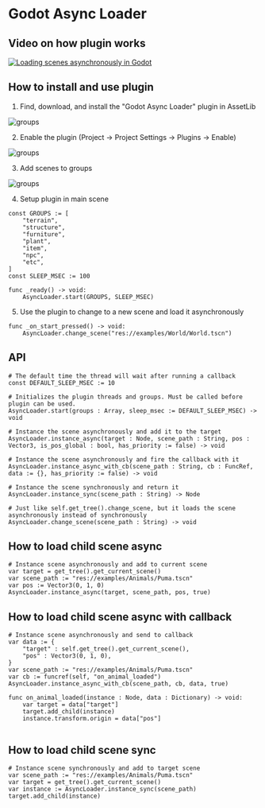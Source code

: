 # Godot Async Loader


## Video on how plugin works

[![Loading scenes asynchronously in Godot](https://img.youtube.com/vi/PFCWlwdfK_k/0.jpg)](https://youtu.be/PFCWlwdfK_k, "Loading scenes asynchronously in Godot")

## How to install and use plugin

1. Find, download, and install the "Godot Async Loader" plugin in AssetLib

![groups](https://github.com/ImmersiveRPG/GodotAsyncLoader/blob/main/docs/asset_lib.png)

2. Enable the plugin (Project -> Project Settings -> Plugins -> Enable)

![groups](https://github.com/ImmersiveRPG/GodotAsyncLoader/blob/main/docs/plugins.png)

3. Add scenes to groups

![groups](https://github.com/ImmersiveRPG/GodotAsyncLoader/blob/main/docs/groups.png)

4. Setup plugin in main scene
```GDScript
const GROUPS := [
	"terrain",
	"structure",
	"furniture",
	"plant",
	"item",
	"npc",
	"etc",
]
const SLEEP_MSEC := 100

func _ready() -> void:
	AsyncLoader.start(GROUPS, SLEEP_MSEC)
```

5. Use the plugin to change to a new scene and load it asynchronously
```GDScript
func _on_start_pressed() -> void:
	AsyncLoader.change_scene("res://examples/World/World.tscn")
```

## API

```GDScript
# The default time the thread will wait after running a callback
const DEFAULT_SLEEP_MSEC := 10

# Initializes the plugin threads and groups. Must be called before plugin can be used.
AsyncLoader.start(groups : Array, sleep_msec := DEFAULT_SLEEP_MSEC) -> void

# Instance the scene asynchronously and add it to the target
AsyncLoader.instance_async(target : Node, scene_path : String, pos : Vector3, is_pos_global : bool, has_priority := false) -> void

# Instance the scene asynchronously and fire the callback with it
AsyncLoader.instance_async_with_cb(scene_path : String, cb : FuncRef, data := {}, has_priority := false) -> void

# Instance the scene synchronously and return it
AsyncLoader.instance_sync(scene_path : String) -> Node

# Just like self.get_tree().change_scene, but it loads the scene asynchronously instead of synchronously
AsyncLoader.change_scene(scene_path : String) -> void
```

## How to load child scene async

```GDScript
# Instance scene asynchronously and add to current scene
var target = get_tree().get_current_scene()
var scene_path := "res://examples/Animals/Puma.tscn"
var pos := Vector3(0, 1, 0)
AsyncLoader.instance_async(target, scene_path, pos, true)
```

## How to load child scene async with callback

```GDScript
# Instance scene asynchronously and send to callback
var data := {
	"target" : self.get_tree().get_current_scene(),
	"pos" : Vector3(0, 1, 0),
}
var scene_path := "res://examples/Animals/Puma.tscn"
var cb := funcref(self, "on_animal_loaded")
AsyncLoader.instance_async_with_cb(scene_path, cb, data, true)

func on_animal_loaded(instance : Node, data : Dictionary) -> void:
	var target = data["target"]
	target.add_child(instance)
	instance.transform.origin = data["pos"]


```

## How to load child scene sync

```GDScript
# Instance scene synchronously and add to target scene
var scene_path := "res://examples/Animals/Puma.tscn"
var target = get_tree().get_current_scene()
var instance := AsyncLoader.instance_sync(scene_path)
target.add_child(instance)
```
